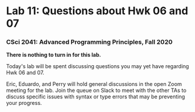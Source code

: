 # Lab 11: Questions about Hwk 06 and 07

### CSci 2041: Advanced Programming Principles, Fall 2020

**There is nothing to turn in for this lab.**

Today's lab will be spent discussing questions you may yet have
regarding Hwk 06 and 07.

Eric, Eduardo, and Perry will hold general discussions in the open
Zoom meeting for the lab. Join the queue on Slack to meet with the other TAs
to discuss specific issues with syntax or type errors that may be preventing
your progress.
